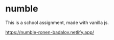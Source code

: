 # numble
This is a school assignment, made with vanilla js.

https://numble-ronen-badalov.netlify.app/
